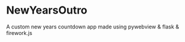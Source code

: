 # NewYearsOutro
A custom new years countdown app made using pywebview &amp; flask &amp; firework.js
